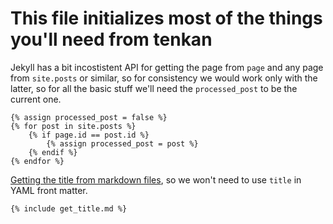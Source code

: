 # This file initializes most of the things you'll need from tenkan

Jekyll has a bit incostistent API for getting the page from `page` and any page from `site.posts` or similar, so for consistency we would work only with the latter, so for all the basic stuff we'll need the `processed_post` to be the current one.

``` django
{% assign processed_post = false %}
{% for post in site.posts %}
    {% if page.id == post.id %}
        {% assign processed_post = post %}
    {% endif %}
{% endfor %}
```

[Getting the title from markdown files](get_title.md), so we won't need to use `title` in YAML front matter.

``` django
{% include get_title.md %}
```

